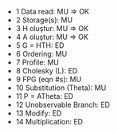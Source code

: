 * 1 Data read: MU => OK
* 2 Storage(s): MU
* 3 H oluştur: MU => OK
* 4 A oluştur: MU => OK
* 5 G = HTH: ED
* 6 Ordering: MU
* 7 Profile: MU
* 8 Cholesky (L): ED
* 9 FPG (eqn #s): MU
* 10 Substitution (Theta): MU
* 11 P = ATheta: ED
* 12 Unobservable Branch: ED
* 13 Modify: ED
* 14 Multiplication: ED
